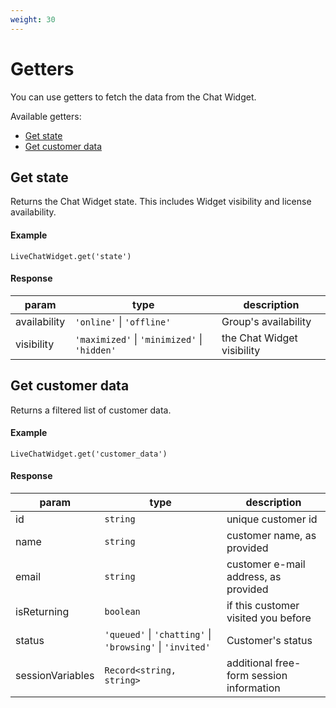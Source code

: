 ```yaml
---
weight: 30
---
```


# Getters

You can use getters to fetch the data from the Chat Widget.

Available getters:

- [Get state](#get-state)
- [Get customer data](#get-customer-data)

## Get state

Returns the Chat Widget state.
This includes Widget visibility and license availability.

#### Example

`LiveChatWidget.get('state')`

#### Response

| param        | type                                         | description                |
| ------------ | -------------------------------------------- | -------------------------- |
| availability | `'online'` \| `'offline'`                    | Group's availability       |
| visibility   | `'maximized'` \| `'minimized'` \| `'hidden'` | the Chat Widget visibility |

## Get customer data

Returns a filtered list of customer data.

#### Example

`LiveChatWidget.get('customer_data')`

#### Response

| param            | type                                                      | description                              |
| ---------------- | --------------------------------------------------------- | ---------------------------------------- |
| id               | `string`                                                  | unique customer id                       |
| name             | `string`                                                  | customer name, as provided               |
| email            | `string`                                                  | customer e-mail address, as provided     |
| isReturning      | `boolean`                                                 | if this customer visited you before      |
| status           | `'queued'` \| `'chatting'` \| `'browsing'` \| `'invited'` | Customer's status                        |
| sessionVariables | `Record<string, string>`                                  | additional free-form session information |
